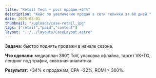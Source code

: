 ```yaml
---
title: "Retail Tech — рост продаж +34%"
description: "Кейс по увеличению продаж в сети техники за 60 дней."
date: 2025-08-01
thumbnail: "/uploads/case-retail.jpg"
tags: ["retail","paid","content"]
layout: "../../layouts/CaseLayout.astro"
---
```


**Задача:** быстро поднять продажи в начале сезона.

**Что сделали:** медиаплан 360°, ToV, упаковка офлайна, таргет VK+TG, лендинг под трафик, сквозная аналитика.

**Результат:** +34% к продажам, CPA −22%, ROMI > 300%.
